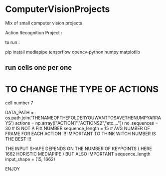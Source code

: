 # ComputerVisionProjects
Mix of small computer vision projects

Action Recognition Project : 

to run :

pip install mediapipe tensorflow opencv-python numpy matplotlib 

<h2>run cells one per one </h2>
<h1>TO CHANGE THE TYPE OF ACTIONS</h1> 
<p> cell number 7 <p>
DATA_PATH = os.path.join('THENAMEOFTHEFOLDERYOUWANTTOSAVETHENUMPYARRAYS') 
actions = np.array(["ACTION1","ACTIONS2","etc...."])
no_sequences = 30 # IS NOT A FIX NUMBER 
sequence_length = 15 # AVG NUMBER OF FRAME FOR EACH ACTION !!! IMPORTANT TO THINK WITCH NUMBER IS THE BEST !!!


THE INPUT SHAPE DEPENDS ON THE NUMBER OF KEYPOINTS ( HERE 1662 HORISTIC MEDIAPIPE )
BUT ALSO IMPORTANT sequence_length 
input_shape = (15, 1662)


ENJOY 
